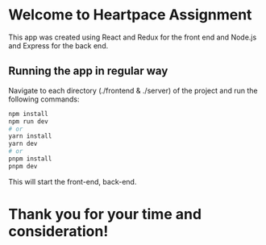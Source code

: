 Welcome to Heartpace Assignment
=============== 

This app was created using React and Redux for the front end and Node.js and Express for the back end.

## Running the app in regular way

Navigate to each directory (./frontend & ./server) of the project and run the following commands:

```bash
npm install
npm run dev
# or
yarn install
yarn dev
# or
pnpm install
pnpm dev
```

This will start the front-end, back-end.



# Thank you for your time and consideration!
